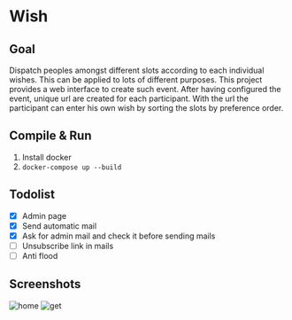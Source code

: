 # Wish

## Goal

Dispatch peoples amongst different slots according to each individual wishes.
This can be applied to lots of different purposes.
This project provides a web interface to create such event.
After having configured the event, unique url are created for each participant.
With the url the participant can enter his own wish by sorting the slots by preference order.

## Compile & Run

1. Install docker
2. `docker-compose up --build`

## Todolist

- [x] Admin page
- [x] Send automatic mail
- [x] Ask for admin mail and check it before sending mails
- [ ] Unsubscribe link in mails
- [ ] Anti flood

## Screenshots

![home](https://cloud.githubusercontent.com/assets/333780/19229911/637c79b8-8ed1-11e6-93e7-e6bb92fb26c0.png)
![get](https://cloud.githubusercontent.com/assets/333780/19229913/663dfbc2-8ed1-11e6-9462-91ae4eed94bb.png)

